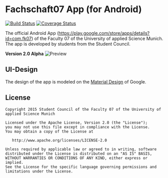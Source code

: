 # Fachschaft07 App (for Android)

[![Build Status](https://travis-ci.org/Fachschaft07/fs-app.svg)](https://travis-ci.org/Fachschaft07/fs-app)
[![Coverage Status](https://coveralls.io/repos/Fachschaft07/fs-app/badge.svg?branch=master&service=github)](https://coveralls.io/github/Fachschaft07/fs-app?branch=master)

The official Android App (https://play.google.com/store/apps/details?id=com.fk07) of the Faculty 07 of the University of applied Science Munich. The app is developed by students from the Student Council.

**Version 2.0 Alpha**
![Preview](https://github.com/Fachschaft07/fs-app/blob/master/screencaptures/de/banner/v2.0-ALPHA/Banner.png)

## UI-Design
The design of the app is modeled on the [Material Design](https://www.google.com/design/spec/material-design/introduction.html) of Google.

## License

    Copyright 2015 Student Council of the Faculty 07 of the University of applied Science Munich

    Licensed under the Apache License, Version 2.0 (the "License");
    you may not use this file except in compliance with the License.
    You may obtain a copy of the License at

       http://www.apache.org/licenses/LICENSE-2.0

    Unless required by applicable law or agreed to in writing, software
    distributed under the License is distributed on an "AS IS" BASIS,
    WITHOUT WARRANTIES OR CONDITIONS OF ANY KIND, either express or implied.
    See the License for the specific language governing permissions and
    limitations under the License.
